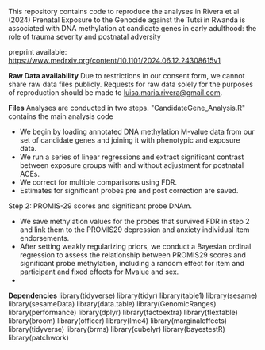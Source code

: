 This repository contains code to reproduce the analyses in Rivera et al (2024) Prenatal Exposure to the Genocide against the Tutsi in Rwanda is associated with DNA methylation at candidate genes in early adulthood: the role of trauma severity and postnatal adversity

preprint available: https://www.medrxiv.org/content/10.1101/2024.06.12.24308615v1

**Raw Data availability**
Due to restrictions in our consent form, we cannot share raw data files publicly. Requests for raw data solely for the purposes of reproduction should be made to luisa.maria.rivera@gmail.com.

**Files**
Analyses are conducted in two steps. "CandidateGene_Analysis.R" contains the main analysis code
  - We begin by loading annotated DNA methylation M-value data from our set of candidate genes and joining it with phenotypic and exposure data.
  - We run a series of linear regressions and extract significant contrast between exposure groups with and without adjustment for postnatal ACEs.
  - We correct for multiple comparisons using FDR.
  - Estimates for significant probes pre and post correction are saved.

Step 2: PROMIS-29 scores and significant probe DNAm.
- We save methylation values for the probes that survived FDR in step 2 and link them to the PROMIS29 depression and anxiety individual item endorsements.
- After setting weakly regularizing priors, we conduct a Bayesian ordinal regression to assess the relationship between PROMIS29 scores and significant probe methylation, including a random effect for item and participant and fixed effects for Mvalue and sex.
- 

**Dependencies**
library(tidyverse)
library(tidyr)
library(table1)
library(sesame)
library(sesameData)
library(data.table)
library(GenomicRanges)
library(performance)
library(dplyr)
library(factoextra)
library(flextable)
library(broom)
library(officer)
library(lme4)
library(marginaleffects)
library(tidyverse)
library(brms)
library(cubelyr)
library(bayestestR)
library(patchwork)




